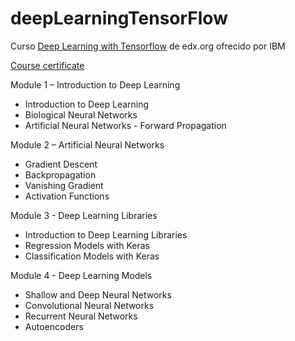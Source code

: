 # deepLearningTensorFlow
Curso [Deep Learning with Tensorflow](https://www.edx.org/es/course/deep-learning-with-tensorflow) de edx.org ofrecido por IBM

[Course certificate](https://courses.edx.org/certificates/b76ba04ce43c4efda60f55f5512f12e3)

Module 1 – Introduction to Deep Learning

- Introduction to Deep Learning
- Biological Neural Networks
- Artificial Neural Networks - Forward Propagation 

Module 2 – Artificial Neural Networks

- Gradient Descent
- Backpropagation
- Vanishing Gradient
- Activation Functions 

Module 3 - Deep Learning Libraries

- Introduction to Deep Learning Libraries
- Regression Models with Keras
- Classification Models with Keras 

Module 4 - Deep Learning Models

- Shallow and Deep Neural Networks
- Convolutional Neural Networks
- Recurrent Neural Networks
- Autoencoders
